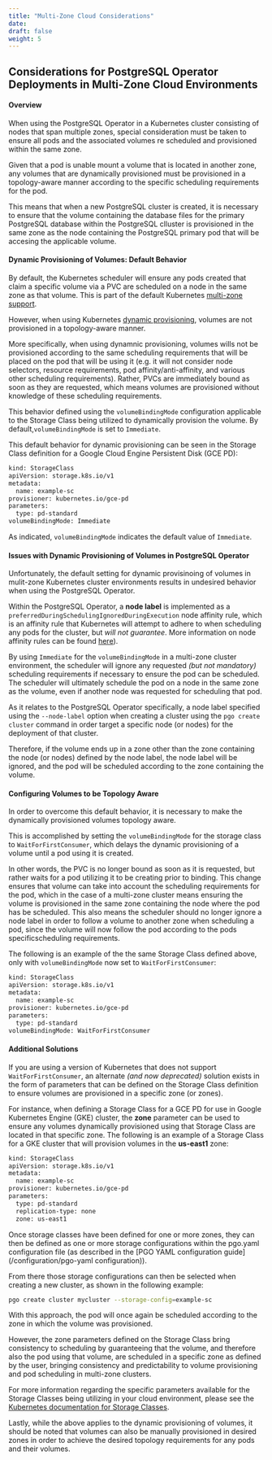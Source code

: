 ```yaml
---
title: "Multi-Zone Cloud Considerations"
date:
draft: false
weight: 5
---
```


## Considerations for PostgreSQL Operator Deployments in Multi-Zone Cloud Environments

#### Overview

When using the PostgreSQL Operator in a Kubernetes cluster consisting of nodes that span multiple zones, special consideration
must be taken to ensure all pods and the associated volumes re scheduled and provisioned within the same zone.  

Given that a pod is unable mount a volume that is located in another zone, any volumes that are dynamically provisioned must
be provisioned in a topology-aware manner according to the specific scheduling requirements for the pod. 

This means that when a new PostgreSQL cluster is created, it is necessary to ensure that the volume containing the database
files for the primary PostgreSQL database within the PostgreSQL clluster is provisioned in the same zone as the node containing the PostgreSQL primary pod that will be accesing the applicable volume.

#### Dynamic Provisioning of Volumes: Default Behavior

By default, the Kubernetes scheduler will ensure any pods created that claim a specific volume via a PVC are scheduled on a 
node in the same zone as that volume.  This is part of the default Kubernetes [multi-zone support](https://kubernetes.io/docs/setup/multiple-zones/). 

However, when using Kubernetes [dynamic provisioning](https://kubernetes.io/docs/concepts/storage/dynamic-provisioning/),
volumes are not provisioned in a topology-aware manner.

More specifically, when using dynamnic provisioning, volumes wills not be provisioned according to the same scheduling
requirements that will be placed on the pod that will be using it (e.g. it will not consider node selectors, resource
requirements, pod affinity/anti-affinity, and various other scheduling requirements).  Rather, PVCs are immediately bound as
soon as they are requested, which means volumes are provisioned without knowledge of these scheduling requirements.

This behavior defined using the `volumeBindingMode` configuration applicable to the Storage Class being utilized to
dynamically provision the volume.  By default,`volumeBindingMode` is set to `Immediate`.  

This default behavior for dynamic provisioning can be seen in the Storage Class definition for a Google Cloud Engine Persistent Disk (GCE PD):

```bash
kind: StorageClass
apiVersion: storage.k8s.io/v1
metadata:
  name: example-sc
provisioner: kubernetes.io/gce-pd
parameters:
  type: pd-standard
volumeBindingMode: Immediate
```
As indicated, `volumeBindingMode` indicates the default value of `Immediate`.

#### Issues with Dynamic Provisioning of Volumes in PostgreSQL Operator

Unfortunately, the default setting for dynamic provisinoing of volumes in mulit-zone Kubernetes cluster environments results in undesired behavior when using the PostgreSQL Operator.  

Within the PostgreSQL Operator, a **node label** is implemented as a `preferredDuringSchedulingIgnoredDuringExecution` node
affinity rule, which is an affinity rule that Kubernetes will attempt to adhere to when scheduling any pods for the cluster,
but _will not guarantee_. More information on node affinity rules can be found [here](https://kubernetes.io/docs/concepts/configuration/assign-pod-node/#affinity-and-anti-affinity)). 

By using `Immediate` for the `volumeBindingMode` in a multi-zone cluster environment, the scheduler will ignore any requested
_(but not mandatory)_ scheduling requirements if necessary to ensure the pod can be scheduled. The scheduler will ultimately
schedule the pod on a node in the same zone as the volume, even if another node was requested for scheduling that pod. 

As it relates to the PostgreSQL Operator specifically, a node label specified using the `--node-label` option when creating a
cluster using the `pgo create cluster` command in order target a specific node (or nodes) for the deployment of that cluster. 

Therefore, if the volume ends up in a zone other than the zone containing the node (or nodes) defined by the node label, the
node label will be ignored, and the pod will be scheduled according to the zone containing the volume.  

#### Configuring Volumes to be Topology Aware

In order to overcome this default behavior, it is necessary to make the dynamically provisioned volumes topology aware.  

This is accomplished by setting the `volumeBindingMode` for the storage class to `WaitForFirstConsumer`, which delays the
dynamic provisioning of a volume until a pod using it is created. 

In other words, the PVC is no longer bound as soon as it is requested, but rather waits for a pod utilizing it to be creating
prior to binding.  This change ensures that volume can take into account the scheduling requirements for the pod, which in the
case of a multi-zone cluster means ensuring the volume is provisioned in the same zone containing the node where the pod has
be scheduled.  This also means the scheduler should no longer ignore a node label in order to follow a volume to another zone
when scheduling a pod, since the volume will now follow the pod according to the pods specificscheduling requirements.  

The following is an example of the the same Storage Class defined above, only with `volumeBindingMode` now set to `WaitForFirstConsumer`:

```bash
kind: StorageClass
apiVersion: storage.k8s.io/v1
metadata:
  name: example-sc
provisioner: kubernetes.io/gce-pd
parameters:
  type: pd-standard
volumeBindingMode: WaitForFirstConsumer
```

#### Additional Solutions

If you are using a version of Kubernetes that does not support `WaitForFirstConsumer`, an alternate _(and now deprecated)_
solution exists in the form of parameters that can be defined on the Storage Class definition to ensure volumes are
provisioned in a specific zone (or zones).  

For instance, when defining a Storage Class for a GCE PD for use in Google Kubernetes Engine (GKE) cluster, the **zone**
parameter can be used to ensure any volumes dynamically provisioned using that Storage Class are located in that specific
zone.  The following is an example of a Storage Class for a GKE cluster that will provision volumes in the **us-east1** zone:

```bash
kind: StorageClass
apiVersion: storage.k8s.io/v1
metadata:
  name: example-sc
provisioner: kubernetes.io/gce-pd
parameters:
  type: pd-standard
  replication-type: none
  zone: us-east1
```

Once storage classes have been defined for one or more zones, they can then be defined as one or more storage configurations
within the pgo.yaml configuration file (as described in the [PGO YAML configuration guide](/configuration/pgo-yaml
configuration)).  

From there those storage configurations can then be selected when creating a new cluster, as shown in the following example:

```bash
pgo create cluster mycluster --storage-config=example-sc
```

With this approach, the pod will once again be scheduled according to the zone in which the volume was provisioned. 

However, the zone parameters defined on the Storage Class bring consistency to scheduling by guaranteeing that the volume, and
therefore also the pod using that volume, are scheduled in a specific zone as defined by the user, bringing consistency
and predictability to volume provisioning and pod scheduling in multi-zone clusters.

For more information regarding the specific parameters available for the Storage Classes being utilizing in your cloud 
environment, please see the
[Kubernetes documentation for Storage Classes](https://kubernetes.io/docs/concepts/storage/storage-classes/).

Lastly, while the above applies to the dynamic provisioning of volumes, it should be noted that volumes can also be manually
provisioned in desired zones in order to achieve the desired topology requirements for any pods and their volumes.
